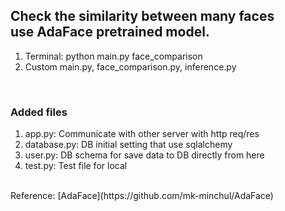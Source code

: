 ## Check the similarity between many faces<br/> use AdaFace pretrained model.

1. Terminal: python main.py face_comparison
2. Custom main.py, face_comparison.py, inference.py

<br/>

### Added files

1. app.py: Communicate with other server with http req/res
2. database.py: DB initial setting that use sqlalchemy
3. user.py: DB schema for save data to DB directly from here
4. test.py: Test file for local

<br/>
Reference: [AdaFace](https://github.com/mk-minchul/AdaFace)

